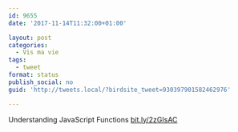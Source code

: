 ```yaml
---
id: 9655
date: '2017-11-14T11:32:00+01:00'

layout: post
categories:
  - Vis ma vie
tags:
  - tweet
format: status
publish_social: no
guid: 'http://tweets.local/?birdsite_tweet=930397901582462976'

---
```


Understanding JavaScript Functions [bit.ly/2zGIsAC](http://bit.ly/2zGIsAC)